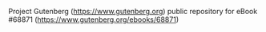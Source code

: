 Project Gutenberg (https://www.gutenberg.org) public repository for
eBook #68871 (https://www.gutenberg.org/ebooks/68871)
